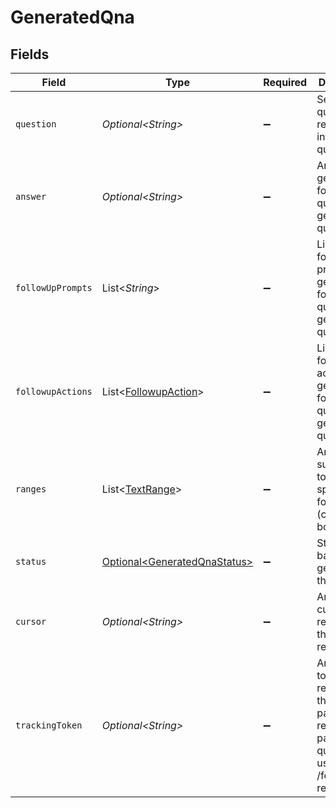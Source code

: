 # GeneratedQna


## Fields

| Field                                                                                                                | Type                                                                                                                 | Required                                                                                                             | Description                                                                                                          |
| -------------------------------------------------------------------------------------------------------------------- | -------------------------------------------------------------------------------------------------------------------- | -------------------------------------------------------------------------------------------------------------------- | -------------------------------------------------------------------------------------------------------------------- |
| `question`                                                                                                           | *Optional\<String>*                                                                                                  | :heavy_minus_sign:                                                                                                   | Search query rephrased into a question.                                                                              |
| `answer`                                                                                                             | *Optional\<String>*                                                                                                  | :heavy_minus_sign:                                                                                                   | Answer generated for the given query or the generated question.                                                      |
| `followUpPrompts`                                                                                                    | List\<*String*>                                                                                                      | :heavy_minus_sign:                                                                                                   | List of all follow-up prompts generated for the given query or the generated question.                               |
| `followupActions`                                                                                                    | List\<[FollowupAction](../../models/components/FollowupAction.md)>                                                   | :heavy_minus_sign:                                                                                                   | List of follow-up actions generated for the given query or the generated question.                                   |
| `ranges`                                                                                                             | List\<[TextRange](../../models/components/TextRange.md)>                                                             | :heavy_minus_sign:                                                                                                   | Answer subsections to mark with special formatting (citations, bolding etc)                                          |
| `status`                                                                                                             | [Optional\<GeneratedQnaStatus>](../../models/components/GeneratedQnaStatus.md)                                       | :heavy_minus_sign:                                                                                                   | Status of backend generating the answer                                                                              |
| `cursor`                                                                                                             | *Optional\<String>*                                                                                                  | :heavy_minus_sign:                                                                                                   | An opaque cursor representing the search request                                                                     |
| `trackingToken`                                                                                                      | *Optional\<String>*                                                                                                  | :heavy_minus_sign:                                                                                                   | An opaque token that represents this particular result in this particular query. To be used for /feedback reporting. |